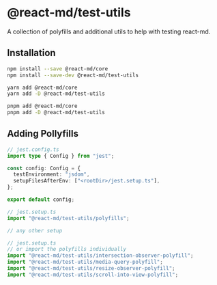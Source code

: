 # @react-md/test-utils

A collection of polyfills and additional utils to help with testing react-md.

## Installation

```sh
npm install --save @react-md/core
npm install --save-dev @react-md/test-utils
```

```sh
yarn add @react-md/core
yarn add -D @react-md/test-utils
```

```sh
pnpm add @react-md/core
pnpm add -D @react-md/test-utils
```

## Adding Pollyfills

```ts
// jest.config.ts
import type { Config } from "jest";

const config: Config = {
  testEnvironment: "jsdom",
  setupFilesAfterEnv: ["<rootDir>/jest.setup.ts"],
};

export default config;
```

```ts
// jest.setup.ts
import "@react-md/test-utils/polyfills";

// any other setup
```

```ts
// jest.setup.ts
// or import the polyfills individually
import "@react-md/test-utils/intersection-observer-polyfill";
import "@react-md/test-utils/media-query-polyfill";
import "@react-md/test-utils/resize-observer-polyfill";
import "@react-md/test-utils/scroll-into-view-polyfill";
```
